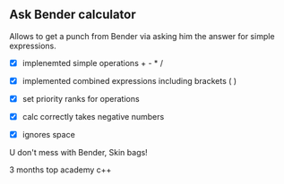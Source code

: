 ## Ask Bender calculator
Allows to get a punch from Bender via asking him the answer for simple expressions.

- [x] implenemted simple operations  +  -  *  /
- [x] implemented combined expressions including brackets ( )
- [x] set priority ranks for operations
- [x] calc correctly takes negative numbers
- [x] ignores space  


U don't mess with Bender, Skin bags!

3 months top academy c++
